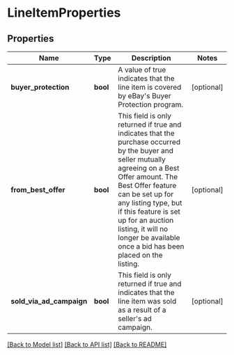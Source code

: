 # LineItemProperties

## Properties
Name | Type | Description | Notes
------------ | ------------- | ------------- | -------------
**buyer_protection** | **bool** | A value of true indicates that the line item is covered by eBay&#39;s Buyer Protection program. | [optional] 
**from_best_offer** | **bool** | This field is only returned if true and indicates that the purchase occurred by the buyer and seller mutually agreeing on a Best Offer amount. The Best Offer feature can be set up for any listing type, but if this feature is set up for an auction listing, it will no longer be available once a bid has been placed on the listing. | [optional] 
**sold_via_ad_campaign** | **bool** | This field is only returned if true and indicates that the line item was sold as a result of a seller&#39;s ad campaign. | [optional] 

[[Back to Model list]](../README.md#documentation-for-models) [[Back to API list]](../README.md#documentation-for-api-endpoints) [[Back to README]](../README.md)



